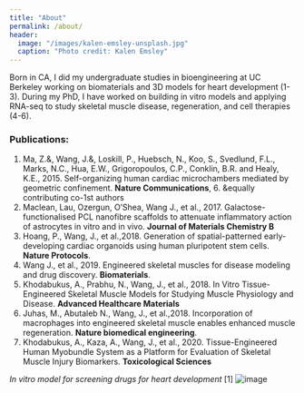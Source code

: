 ```yaml
---
title: "About"
permalink: /about/
header:
  image: "/images/kalen-emsley-unsplash.jpg"
  caption: "Photo credit: Kalen Emsley"
---
```


Born in CA, I did my undergraduate studies in bioengineering at UC Berkeley working on biomaterials and 3D models for heart development (1-3). During my PhD,
I have worked on building in vitro models and applying RNA-seq to study skeletal muscle disease, regeneration, and cell therapies (4-6).


### Publications:  

1. Ma, Z.&, Wang, J.&, Loskill, P., Huebsch, N., Koo, S., Svedlund, F.L., Marks, N.C., Hua, E.W., Grigoropoulos, C.P., Conklin, B.R. and Healy, K.E., 2015. Self-organizing human cardiac microchambers mediated by geometric confinement. **Nature Communications**, 6. 		&equally contributing co-1st authors
2. Maclean, Lau, Ozergun, O’Shea, Wang J., et al., 2017. Galactose-functionalised PCL nanofibre scaffolds to attenuate inflammatory action of astrocytes in vitro and in vivo. **Journal of Materials Chemistry B**
3.	Hoang, P., Wang, J., et al.,2018. Generation of spatial-patterned early-developing cardiac organoids using human pluripotent stem cells. **Nature Protocols**. 
4. Wang J., et al., 2019. Engineered skeletal muscles for disease modeling and drug discovery. **Biomaterials**.
5.	Khodabukus, A., Prabhu, N., Wang, J., et al., 2018. In Vitro Tissue-Engineered Skeletal Muscle Models for Studying Muscle Physiology and Disease. **Advanced Healthcare Materials**
6. Juhas, M., Abutaleb N., Wang, J., et al.,2018. Incorporation of macrophages into engineered skeletal muscle enables enhanced muscle regeneration. **Nature biomedical engineering**.
7. Khodabukus, A., Kaza, A., Wang, J., et al., 2020. Tissue-Engineered Human Myobundle System as a Platform for Evaluation of Skeletal Muscle Injury Biomarkers. **Toxicological Sciences**

*In vitro model for screening drugs for heart development* [1]
![image](https://user-images.githubusercontent.com/46359281/75621097-589da000-5b5e-11ea-8c2d-883d79edd9e6.png)


